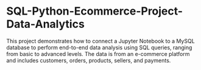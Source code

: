# SQL-Python-Ecommerce-Project-Data-Analytics
This project demonstrates how to connect a Jupyter Notebook to a MySQL database to perform end-to-end data analysis using SQL queries, ranging from basic to advanced levels. The data is from an e-commerce platform and includes customers, orders, products, sellers, and payments.
